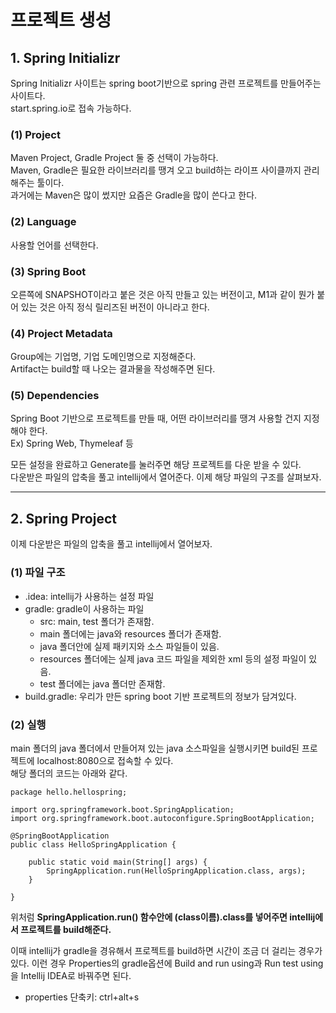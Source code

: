 # <strong> 프로젝트 생성 </strong>

## <strong> 1. Spring Initializr </strong>

Spring Initializr 사이트는 spring boot기반으로 spring 관련 프로젝트를 만들어주는 사이트다. <br>
start.spring.io로 접속 가능하다.

### <strong> (1) Project </strong>
Maven Project, Gradle Project 둘 중 선택이 가능하다. <br>
Maven, Gradle은 필요한 라이브러리를 땡겨 오고 build하는 라이프 사이클까지 관리해주는 툴이다. <br>
과거에는 Maven은 많이 썼지만 요즘은 Gradle을 많이 쓴다고 한다.

### <strong> (2) Language </strong>
사용할 언어를 선택한다.
 
### <strong> (3) Spring Boot </strong>
오른쪽에 SNAPSHOT이라고 붙은 것은 아직 만들고 있는 버전이고, M1과 같이 뭔가 붙어 있는 것은 아직 정식 릴리즈된 버전이 아니라고 한다. 

### <strong> (4) Project Metadata </strong>
Group에는 기업명, 기업 도메인명으로 지정해준다. <br>
Artifact는 build할 때 나오는 결과물을 작성해주면 된다.

### <strong> (5) Dependencies </strong>
Spring Boot 기반으로 프로젝트를 만들 때, 어떤 라이브러리를 땡겨 사용할 건지 지정해야 한다. <br>
Ex) Spring Web, Thymeleaf 등

모든 설정을 완료하고 Generate를 눌러주면 해당 프로젝트를 다운 받을 수 있다. <br>
다운받은 파일의 압축을 풀고 intellij에서 열어준다. 이제 해당 파일의 구조를 살펴보자.

---

## <strong> 2. Spring Project </strong>

이제 다운받은 파일의 압축을 풀고 intellij에서 열어보자.

### (1) 파일 구조

- .idea: intellij가 사용하는 설정 파일
- gradle: gradle이 사용하는 파일
    - src: main, test 폴더가 존재함.
    - main 폴더에는 java와 resources 폴더가 존재함.
    - java 폴더안에 실제 패키지와 소스 파일들이 있음.
    - resources 폴더에는 실제 java 코드 파일을 제외한 xml 등의 설정 파일이 있음.
    - test 폴더에는 java 폴더만 존재함.
- build.gradle: 우리가 만든 spring boot 기반 프로젝트의 정보가 담겨있다.

### (2) 실행

main 폴더의 java 폴더에서 만들어져 있는 java 소스파일을 실행시키면 build된 프로젝트에 localhost:8080으로 접속할 수 있다. <br>
해당 폴더의 코드는 아래와 같다.

```(java) 
package hello.hellospring;

import org.springframework.boot.SpringApplication;
import org.springframework.boot.autoconfigure.SpringBootApplication;

@SpringBootApplication
public class HelloSpringApplication {

	public static void main(String[] args) {
		SpringApplication.run(HelloSpringApplication.class, args);
	}

}
```

위처럼 <b>SpringApplication.run() 함수안에 (class이름).class를 넣어주면 intellij에서 프로젝트를 build해준다.</b>

이때 intellij가 gradle을 경유해서 프로젝트를 build하면 시간이 조금 더 걸리는 경우가 있다.
이런 경우 Properties의 gradle옵션에 Build and run using과 Run test using을 Intellij IDEA로 바꿔주면 된다.

* properties 단축키: ctrl+alt+s
